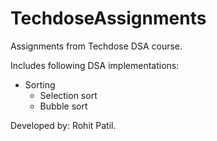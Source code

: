 # TechdoseAssignments

Assignments from Techdose DSA course.

Includes following DSA implementations:
- Sorting
  - Selection sort
  - Bubble sort

Developed by: Rohit Patil.
